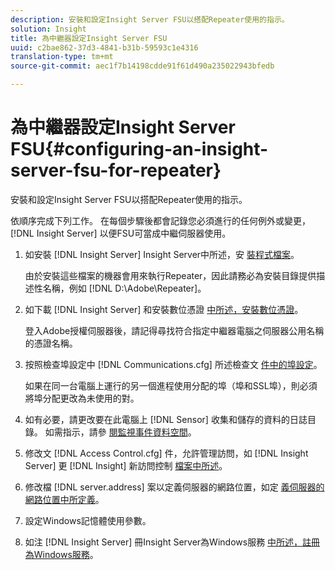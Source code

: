 ```yaml
---
description: 安裝和設定Insight Server FSU以搭配Repeater使用的指示。
solution: Insight
title: 為中繼器設定Insight Server FSU
uuid: c2bae862-37d3-4841-b31b-59593c1e4316
translation-type: tm+mt
source-git-commit: aec1f7b14198cdde91f61d490a235022943bfedb

---
```



# 為中繼器設定Insight Server FSU{#configuring-an-insight-server-fsu-for-repeater}

安裝和設定Insight Server FSU以搭配Repeater使用的指示。

依順序完成下列工作。 在每個步驟後都會記錄您必須進行的任何例外或變更， [!DNL Insight Server] 以便FSU可當成中繼伺服器使用。

1. 如安裝 [!DNL Insight Server] Insight Server中所述，安 [裝程式檔案](../../../../home/c-inst-svr/c-install-ins-svr/c-install-ins-svr.md#concept-1c796b4ca427474f99ec6ba34d8254cd)。

   由於安裝這些檔案的機器會用來執行Repeater，因此請務必為安裝目錄提供描述性名稱，例如 [!DNL D:\Adobe\Repeater]。

1. 如下載 [!DNL Insight Server] 和安裝數位憑證 [中所述，安裝數位憑證](../../../../home/c-inst-svr/c-install-ins-svr/t-install-proc-inst-svr-dpu/c-dnld-dgtl-cert/c-dnld-dgtl-cert.md#concept-4f79c240492f4e52b6375b4b3bbefa17)。

   登入Adobe授權伺服器後，請記得尋找符合指定中繼器電腦之伺服器公用名稱的憑證名稱。

1. 按照檢查埠設定中 [!DNL Communications.cfg] 所述檢查文 [件中的埠設定](../../../../home/c-inst-svr/c-install-ins-svr/t-install-proc-inst-svr-dpu/t-chk-pt-stgs.md#task-a91191b0a19e4437aa535a27c734ae64)。

   如果在同一台電腦上運行的另一個進程使用分配的埠（埠和SSL埠），則必須將埠分配更改為未使用的對。

1. 如有必要，請更改要在此電腦上 [!DNL Sensor] 收集和儲存的資料的日誌目錄。 如需指示，請參 [閱監視事件資料空間](../../../../home/c-inst-svr/c-admin-inst-svr/c-mntr-disk-spc/t-mntr-evt-data-spc.md#task-a54d4bd16b96437f943cd09e5d848440)。
1. 修改文 [!DNL Access Control.cfg] 件，允許管理訪問，如 [!DNL Insight Server] 更 [!DNL Insight] 新訪問控制 [檔案中所述](../../../../home/c-inst-svr/c-install-ins-svr/t-install-proc-inst-svr-dpu/c-updt-accss-ctrl-file.md#concept-fb9aa0c0e0664c018528f56d01c4808d)。
1. 修改檔 [!DNL server.address] 案以定義伺服器的網路位置，如定 [義伺服器的網路位置中所定義](../../../../home/c-inst-svr/c-install-ins-svr/t-install-proc-inst-svr-dpu/c-svrs-ntwk-loc/c-svrs-ntwk-loc.md#concept-87dd2aa3448c415ca1285bc445a8c649)。
1. 設定Windows記憶體使用參數。
1. 如注 [!DNL Insight Server] 冊Insight Server為Windows服務 [中所述，註冊為Windows服務](../../../../home/c-inst-svr/c-install-ins-svr/t-install-proc-inst-svr-dpu/c-reg-wdws-svc.md#concept-f2c7aa891d544a2595aa01d0d796a540)。
